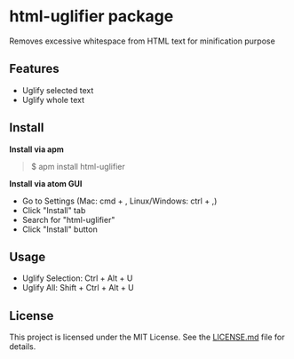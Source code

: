 # html-uglifier package

Removes excessive whitespace from HTML text for minification purpose

## Features

* Uglify selected text
* Uglify whole text

## Install

__Install via apm__
> $ apm install html-uglifier

__Install via atom GUI__
* Go to Settings (Mac: cmd + , Linux/Windows: ctrl + ,)
* Click "Install" tab
* Search for "html-uglifier"
* Click "Install" button

## Usage

* Uglify Selection: Ctrl + Alt + U
* Uglify All: Shift + Ctrl + Alt + U

## License

This project is licensed under the MIT License. See the [LICENSE.md](https://github.com/almai/html-uglifier/blob/master/LICENSE.md) file for details.

